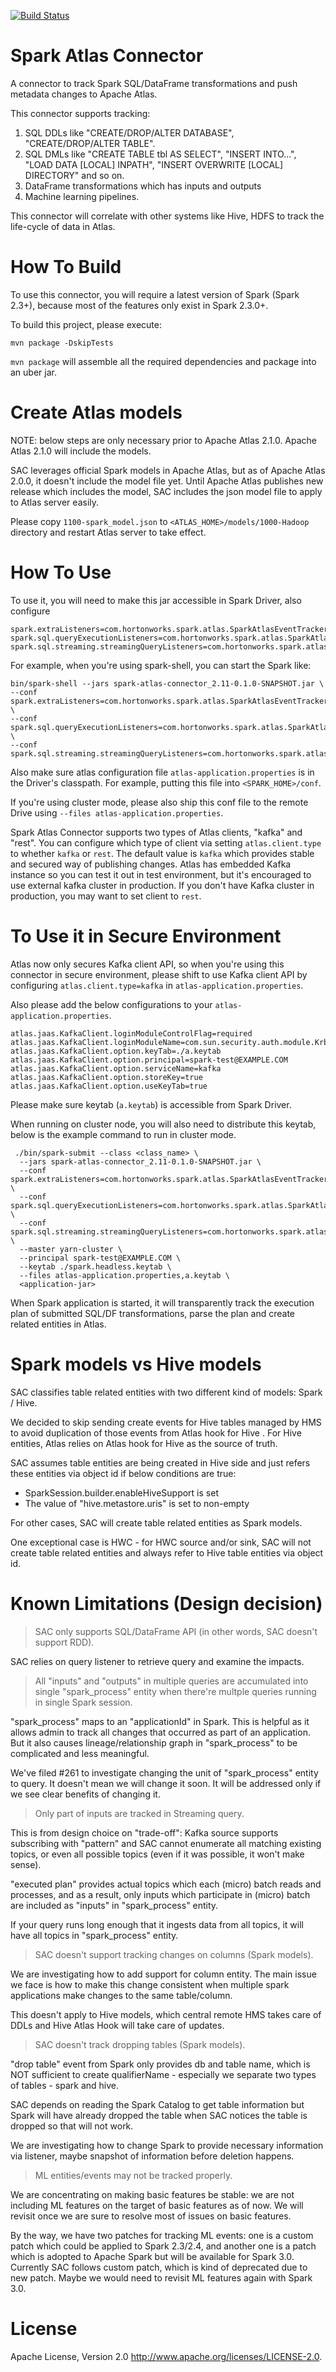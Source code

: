 [![Build Status](https://travis-ci.org/hortonworks-spark/spark-atlas-connector.svg?branch=master)](https://travis-ci.org/hortonworks-spark/spark-atlas-connector)

Spark Atlas Connector
===

A connector to track Spark SQL/DataFrame transformations and push metadata changes to Apache Atlas.

This connector supports tracking:

1. SQL DDLs like "CREATE/DROP/ALTER DATABASE", "CREATE/DROP/ALTER TABLE".
2. SQL DMLs like "CREATE TABLE tbl AS SELECT", "INSERT INTO...", "LOAD DATA [LOCAL] INPATH", "INSERT OVERWRITE [LOCAL] DIRECTORY" and so on.
3. DataFrame transformations which has inputs and outputs
4. Machine learning pipelines.

This connector will correlate with other systems like Hive, HDFS to track the life-cycle of data in Atlas.

How To Build
==========

To use this connector, you will require a latest version of Spark (Spark 2.3+), because most of the features only exist in Spark 2.3.0+.

To build this project, please execute:

```shell
mvn package -DskipTests
```

`mvn package` will assemble all the required dependencies and package into an uber jar.

Create Atlas models
===================
NOTE: below steps are only necessary prior to Apache Atlas 2.1.0. Apache Atlas 2.1.0 will include the models. 

SAC leverages official Spark models in Apache Atlas, but as of Apache Atlas 2.0.0, it doesn't include the model file yet. Until Apache Atlas publishes new release which includes the model, SAC includes the json model file to apply to Atlas server easily.

Please copy `1100-spark_model.json` to `<ATLAS_HOME>/models/1000-Hadoop` directory and restart Atlas server to take effect.

How To Use
==========

To use it, you will need to make this jar accessible in Spark Driver, also configure

```
spark.extraListeners=com.hortonworks.spark.atlas.SparkAtlasEventTracker
spark.sql.queryExecutionListeners=com.hortonworks.spark.atlas.SparkAtlasEventTracker
spark.sql.streaming.streamingQueryListeners=com.hortonworks.spark.atlas.SparkAtlasStreamingQueryEventTracker
```

For example, when you're using spark-shell, you can start the Spark like:

```shell
bin/spark-shell --jars spark-atlas-connector_2.11-0.1.0-SNAPSHOT.jar \
--conf spark.extraListeners=com.hortonworks.spark.atlas.SparkAtlasEventTracker \
--conf spark.sql.queryExecutionListeners=com.hortonworks.spark.atlas.SparkAtlasEventTracker \
--conf spark.sql.streaming.streamingQueryListeners=com.hortonworks.spark.atlas.SparkAtlasStreamingQueryEventTracker
```

Also make sure atlas configuration file `atlas-application.properties` is in the Driver's classpath. For example, putting this file into `<SPARK_HOME>/conf`.

If you're using cluster mode, please also ship this conf file to the remote Drive using `--files atlas-application.properties`.

Spark Atlas Connector supports two types of Atlas clients, "kafka" and "rest". You can configure which type of client via setting `atlas.client.type` to whether `kafka` or `rest`.
The default value is `kafka` which provides stable and secured way of publishing changes. Atlas has embedded Kafka instance so you can test it out in test environment, but it's encouraged to use external kafka cluster in production. If you don't have Kafka cluster in production, you may want to set client to `rest`.

To Use it in Secure Environment
===

Atlas now only secures Kafka client API, so when you're using this connector in secure environment, please shift to use Kafka client API by configuring `atlas.client.type=kafka` in `atlas-application.properties`.

Also please add the below configurations to your `atlas-application.properties`.

```
atlas.jaas.KafkaClient.loginModuleControlFlag=required
atlas.jaas.KafkaClient.loginModuleName=com.sun.security.auth.module.Krb5LoginModule
atlas.jaas.KafkaClient.option.keyTab=./a.keytab
atlas.jaas.KafkaClient.option.principal=spark-test@EXAMPLE.COM
atlas.jaas.KafkaClient.option.serviceName=kafka
atlas.jaas.KafkaClient.option.storeKey=true
atlas.jaas.KafkaClient.option.useKeyTab=true
```

Please make sure keytab (`a.keytab`) is accessible from Spark Driver.

When running on cluster node, you will also need to distribute this keytab, below is the example command to run in cluster mode.

```shell
 ./bin/spark-submit --class <class_name> \
  --jars spark-atlas-connector_2.11-0.1.0-SNAPSHOT.jar \
  --conf spark.extraListeners=com.hortonworks.spark.atlas.SparkAtlasEventTracker \
  --conf spark.sql.queryExecutionListeners=com.hortonworks.spark.atlas.SparkAtlasEventTracker \
  --conf spark.sql.streaming.streamingQueryListeners=com.hortonworks.spark.atlas.SparkAtlasStreamingQueryEventTracker \
  --master yarn-cluster \
  --principal spark-test@EXAMPLE.COM \
  --keytab ./spark.headless.keytab \
  --files atlas-application.properties,a.keytab \
  <application-jar>
```

When Spark application is started, it will transparently track the execution plan of submitted SQL/DF transformations, parse the plan and create related entities in Atlas.

Spark models vs Hive models
====

SAC classifies table related entities with two different kind of models: Spark / Hive.

We decided to skip sending create events for Hive tables managed by HMS to avoid duplication of those events from Atlas hook for Hive . For Hive entities, Atlas relies on Atlas hook for Hive as the source of truth.

SAC assumes table entities are being created in Hive side and just refers these entities via object id if below conditions are true:

* SparkSession.builder.enableHiveSupport is set
* The value of "hive.metastore.uris" is set to non-empty

For other cases, SAC will create table related entities as Spark models.

One exceptional case is HWC - for HWC source and/or sink, SAC will not create table related entities and always refer to Hive table entities via object id.

Known Limitations (Design decision)
====

> SAC only supports SQL/DataFrame API (in other words, SAC doesn't support RDD).

SAC relies on query listener to retrieve query and examine the impacts.

> All "inputs" and "outputs" in multiple queries are accumulated into single "spark_process" entity when there're multple queries running in single Spark session.

"spark_process" maps to an "applicationId" in Spark. This is helpful as it allows admin to track all changes that occurred as part of an application. But it also causes lineage/relationship graph in "spark_process" to be complicated and less meaningful.

We've filed #261 to investigate changing the unit of "spark_process" entity to query. It doesn't mean we will change it soon. It will be addressed only if we see clear benefits of changing it.

> Only part of inputs are tracked in Streaming query.

This is from design choice on "trade-off": Kafka source supports subscribing with "pattern" and SAC cannot enumerate all matching existing topics, or even all possible topics (even if it was possible, it won't make sense).

"executed plan" provides actual topics which each (micro) batch reads and processes, and as a result, only inputs which participate in (micro) batch are included as "inputs" in "spark_process" entity. 

If your query runs long enough that it ingests data from all topics, it will have all topics in "spark_process" entity.

> SAC doesn't support tracking changes on columns (Spark models).

We are investigating how to add support for column entity. The main issue we face is how to make this change consistent when multiple spark applications make changes to the same table/column.

This doesn't apply to Hive models, which central remote HMS takes care of DDLs and Hive Atlas Hook will take care of updates.

> SAC doesn't track dropping tables (Spark models).

"drop table" event from Spark only provides db and table name, which is NOT sufficient to create qualifierName - especially we separate two types of tables - spark and hive.

SAC depends on reading the Spark Catalog to get table information but Spark will have already dropped the table when SAC notices the table is dropped so that will not work.

We are investigating how to change Spark to provide necessary information via listener, maybe snapshot of information before deletion happens.

> ML entities/events may not be tracked properly.

We are concentrating on making basic features be stable: we are not including ML features on the target of basic features as of now. We will revisit once we are sure to resolve most of issues on basic features.

By the way, we have two patches for tracking ML events: one is a custom patch which could be applied to Spark 2.3/2.4, and another one is a patch which is adopted to Apache Spark but will be available for Spark 3.0. Currently SAC follows custom patch, which is kind of deprecated due to new patch. Maybe we would need to revisit ML features again with Spark 3.0.


License
=======

Apache License, Version 2.0 http://www.apache.org/licenses/LICENSE-2.0.
